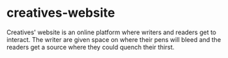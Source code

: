 # creatives-website
Creatives' website is an online platform where writers and readers get to interact. The writer are given space on where their pens will bleed and the readers get a source where they could quench their thirst.
